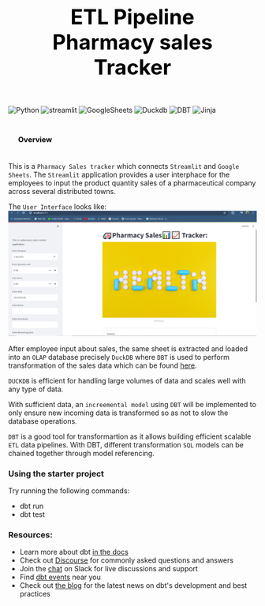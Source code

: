 ## <div style="padding: 35px;color:white;margin:10;font-size:200%;text-align:center;display:fill;border-radius:10px;overflow:hidden;background-image: url(https://images.pexels.com/photos/7078619/pexels-photo-7078619.jpeg?auto=compress&cs=tinysrgb&w=1260&h=750&dpr=1)"><b><span style='color:black'><strong> ETL Pipeline Pharmacy sales Tracker</strong></span></b> </div> 

![Python](https://img.shields.io/badge/Python-3776AB?logo=python&logoColor=fff&style=for-the-badge)
![streamlit](https://img.shields.io/badge/Streamlit-FF4B4B?logo=streamlit&logoColor=fff&style=for-the-badge)
![GoogleSheets](https://img.shields.io/badge/Google%20Sheets-34A853?logo=googlesheets&logoColor=fff&style=for-the-badge)
![Duckdb](https://img.shields.io/badge/DuckDB-FFF000?logo=duckdb&logoColor=000&style=for-the-badge)
![DBT](https://img.shields.io/badge/dbt-FF694B?logo=dbt&logoColor=fff&style=for-the-badge)
![Jinja](https://img.shields.io/badge/Jinja-B41717?logo=jinja&logoColor=fff&style=for-the-badge)

### <div style="padding: 20px;color:white;margin:10;font-size:90%;text-align:left;display:fill;border-radius:10px;overflow:hidden;background-image: url(https://w0.peakpx.com/wallpaper/957/661/HD-wallpaper-white-marble-white-stone-texture-marble-stone-background-white-stone.jpg)"><b><span style='color:black'> Overview</span></b> </div>

This is a `Pharmacy Sales tracker` which connects `Streamlit` and `Google Sheets`. The `Streamlit` application provides a user interphace for the employees to input the product quantity sales of a pharmaceutical company across several distributed towns. 

The `User Interface` looks like:
![Demo](<Screenshot (964).png>)

After employee input about sales, the same sheet is extracted and loaded into an `OLAP` database precisely `DuckDB` where `DBT` is used to perform transformation of the sales data which can be found [here](models). 

`DUCKDB` is efficient for handling large volumes of data and scales well with any type of data. 

With sufficient data, an `increemental model` using `DBT` will be implemented to only ensure new incoming data is transformed so as not to slow the database operations. 

`DBT` is a good tool for transformartion as it allows building efficient scalable `ETL` data pipelines. With DBT, different transformation `SQL` models can be chained together through model referencing. 


### Using the starter project

Try running the following commands:
- dbt run
- dbt test


### Resources:
- Learn more about dbt [in the docs](https://docs.getdbt.com/docs/introduction)
- Check out [Discourse](https://discourse.getdbt.com/) for commonly asked questions and answers
- Join the [chat](https://community.getdbt.com/) on Slack for live discussions and support
- Find [dbt events](https://events.getdbt.com) near you
- Check out [the blog](https://blog.getdbt.com/) for the latest news on dbt's development and best practices

